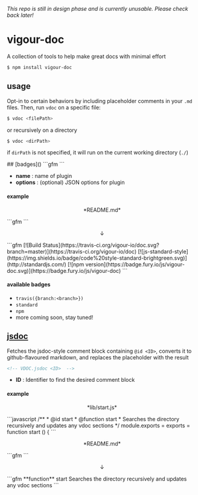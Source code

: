 *This repo is still in design phase and is currently unusable. Please check back later!*

# vigour-doc
A collection of tools to help make great docs with minimal effort

```sh
$ npm install vigour-doc
```

## usage
Opt-in to certain behaviors by including placeholder comments in your `.md` files. Then, run `vdoc` on a specific file:

```sh
$ vdoc <filePath>
```

or recursively on a directory

```sh
$ vdoc <dirPath>
```

if `dirPath` is not specified, it will run on the current working directory (`./`)

<a name="plugins">
## [badges]()
```gfm
<!-- VDOC.badges <name>(options), ...  -->
```

- **name** : name of plugin
- **options** : (optional) JSON options for plugin

#### example
<p align="center">*README.md*</p>
```gfm
<!-- VDOC.badges travis({branch:master}), standard, npm -->
```
<p align="center">↓</p>
```gfm
<!-- VDOC.badges travis({branch:master}), standard, npm -->
<!-- DON'T EDIT THIS SECTION (including comments), INSTEAD RE-RUN `vdoc` TO UPDATE -->
[![Build Status](https://travis-ci.org/vigour-io/doc.svg?branch=master)](https://travis-ci.org/vigour-io/doc)
[![js-standard-style](https://img.shields.io/badge/code%20style-standard-brightgreen.svg)](http://standardjs.com/)
[![npm version](https://badge.fury.io/js/vigour-doc.svg)](https://badge.fury.io/js/vigour-doc)
<!-- VDOC END -->
```

#### available badges

- `travis({branch:<branch>})`
- `standard`
- `npm`
- more coming soon, stay tuned!

## [jsdoc]()
Fetches the jsdoc-style comment block containing `@id <ID>`, converts it to github-flavoured markdown, and replaces the placeholder with the result
```md
<!-- VDOC.jsdoc <ID>  -->
```

- **ID** : Identifier to find the desired comment block

#### example
<p align="center">*lib/start.js*</p>
```javascript
/**
 * @id start
 * @function start
 * Searches the directory recursively and updates any vdoc sections
 */
module.exports = exports = function start () {
```
<p align="center">*README.md*</p>
```gfm
<!-- VDOC.jsdoc start -->
```
<p align="center">↓</p>
```gfm
<!-- VDOC.jsdoc start -->
<!-- DON'T EDIT THIS SECTION (including comments), INSTEAD RE-RUN `vdoc` TO UPDATE -->
**function** start
Searches the directory recursively and updates any vdoc sections
<!-- VDOC END -->
```
